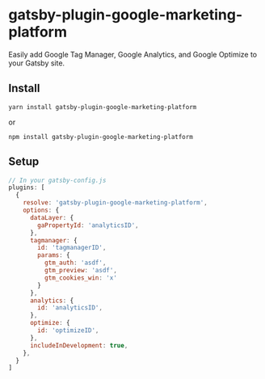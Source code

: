 # gatsby-plugin-google-marketing-platform

Easily add Google Tag Manager, Google Analytics, and Google Optimize to your Gatsby site.

## Install

```
yarn install gatsby-plugin-google-marketing-platform
```
or
```
npm install gatsby-plugin-google-marketing-platform
```

## Setup

```javascript
// In your gatsby-config.js
plugins: [
  {
    resolve: 'gatsby-plugin-google-marketing-platform',
    options: {
      dataLayer: {
        gaPropertyId: 'analyticsID',
      },
      tagmanager: {
        id: 'tagmanagerID',
        params: {
          gtm_auth: 'asdf',
          gtm_preview: 'asdf',
          gtm_cookies_win: 'x'
        }
      },
      analytics: {
        id: 'analyticsID',
      },
      optimize: {
        id: 'optimizeID',
      },
      includeInDevelopment: true,
    },
  }
]
```
